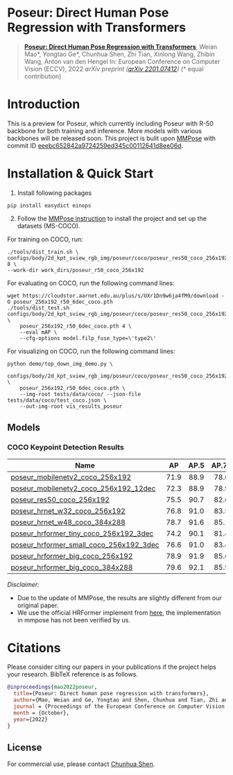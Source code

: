 # Poseur: Direct Human Pose Regression with Transformers


> [**Poseur: Direct Human Pose Regression with Transformers**](https://arxiv.org/pdf/2201.07412.pdf),
> Weian Mao\*, Yongtao Ge\*, Chunhua Shen, Zhi Tian, Xinlong Wang, Zhibin Wang, Anton van den Hengel
> In: European Conference on Computer Vision (ECCV), 2022
> *arXiv preprint ([arXiv 2201.07412](https://arxiv.org/pdf/2201.07412))*
> (\* equal contribution)

# Introduction
This is a preview for Poseur, which currently including Poseur with R-50 backbone for both training and inference. More models with various backbones will be released soon. This project is bulit upon [MMPose](https://github.com/open-mmlab/mmpose) with commit ID [eeebc652842a9724259ed345c00112641d8ee06d](https://github.com/open-mmlab/mmpose/commit/eeebc652842a9724259ed345c00112641d8ee06d).

# Installation & Quick Start
1. Install following packages
```
pip install easydict einops
```
2. Follow the [MMPose instruction](mmpose_README.md) to install the project and set up the datasets (MS-COCO).

For training on COCO, run:
```
./tools/dist_train.sh \
configs/body/2d_kpt_sview_rgb_img/poseur/coco/poseur_res50_coco_256x192.py 8 \
--work-dir work_dirs/poseur_r50_coco_256x192
```

For evaluating on COCO, run the following command lines:
```
wget https://cloudstor.aarnet.edu.au/plus/s/UXr1Dn9w6ja4fM9/download -O poseur_256x192_r50_6dec_coco.pth
./tools/dist_test.sh configs/body/2d_kpt_sview_rgb_img/poseur/coco/poseur_res50_coco_256x192.py \
    poseur_256x192_r50_6dec_coco.pth 4 \
    --eval mAP \
    --cfg-options model.filp_fuse_type=\'type2\'
```

For visualizing on COCO, run the following command lines:
```
python demo/top_down_img_demo.py \
    configs/body/2d_kpt_sview_rgb_img/poseur/coco/poseur_res50_coco_256x192.py \
    poseur_256x192_r50_6dec_coco.pth \
    --img-root tests/data/coco/ --json-file tests/data/coco/test_coco.json \
    --out-img-root vis_results_poseur
```

## Models
### COCO Keypoint Detection Results

Name | AP | AP.5| AP.75 |download
--- |:---:|:---:|:---:|:---:
[poseur_mobilenetv2_coco_256x192](configs/body/2d_kpt_sview_rgb_img/poseur/coco/poseur_mobilenetv2_coco_256x192.py)| 71.9  | 88.9 |78.6 | [model](https://cloudstor.aarnet.edu.au/plus/s/UXr1Dn9w6ja4fM9/download)
[poseur_mobilenetv2_coco_256x192_12dec](configs/body/2d_kpt_sview_rgb_img/poseur/coco/poseur_mobilenetv2_coco_256x192_12dec.py)| 72.3  | 88.9 |78.9 | [model](https://cloudstor.aarnet.edu.au/plus/s/sw0II7qSQDjJ88h/download)
[poseur_res50_coco_256x192](configs/body/2d_kpt_sview_rgb_img/poseur/coco/poseur_res50_coco_256x192.py)| 75.5  | 90.7 |82.6 | [model](https://cloudstor.aarnet.edu.au/plus/s/UXr1Dn9w6ja4fM9/download)
[poseur_hrnet_w32_coco_256x192](configs/body/2d_kpt_sview_rgb_img/poseur/coco/poseur_hrnet_w32_coco_256x192.py)| 76.8  | 91.0 |83.5 | [model](https://cloudstor.aarnet.edu.au/plus/s/xMvCnp5lb2MR7S4/download)
[poseur_hrnet_w48_coco_384x288](configs/body/2d_kpt_sview_rgb_img/poseur/coco/poseur_hrnet_w48_coco_384x288.py)| 78.7  | 91.6 |85.1 | [model](https://cloudstor.aarnet.edu.au/plus/s/IGXy98TZlJYerNc/download)
[poseur_hrformer_tiny_coco_256x192_3dec](configs/body/2d_kpt_sview_rgb_img/poseur/coco/poseur_hrformer_tiny_coco_256x192_3dec.py)| 74.2  | 90.1 |81.4 | [model](https://cloudstor.aarnet.edu.au/plus/s/CpGYghZQX3mv32i/download)
[poseur_hrformer_small_coco_256x192_3dec](configs/body/2d_kpt_sview_rgb_img/poseur/coco/poseur_hrformer_small_coco_256x192_3dec.py)| 76.6  | 91.0 |83.4 | [model](https://cloudstor.aarnet.edu.au/plus/s/rK2s3fdrpeP9k6l/download)
[poseur_hrformer_big_coco_256x192](configs/body/2d_kpt_sview_rgb_img/poseur/coco/poseur_hrformer_big_coco_256x192.py)| 78.9  | 91.9 |85.6 | [model](https://cloudstor.aarnet.edu.au/plus/s/34udjbTr9p9Aigo/download)
[poseur_hrformer_big_coco_384x288](configs/body/2d_kpt_sview_rgb_img/poseur/coco/poseur_hrformer_big_coco_384x288.py)| 79.6  | 92.1 |85.9 | [model](https://cloudstor.aarnet.edu.au/plus/s/KST3aSAlGd8PJpQ/download)


*Disclaimer:*

- Due to the update of MMPose, the results are slightly different from our original paper.
- We use the official HRFormer implement from [here](https://github.com/HRNet/HRFormer/tree/main/pose), the implementation in mmpose has not been verified by us.

# Citations
Please consider citing our papers in your publications if the project helps your research. BibTeX reference is as follows.
```BibTeX
@inproceedings{mao2022poseur,
  title={Poseur: Direct human pose regression with transformers},
  author={Mao, Weian and Ge, Yongtao and Shen, Chunhua and Tian, Zhi and Wang, Xinlong and Wang, Zhibin and Hengel, Anton van den},
  journal = {Proceedings of the European Conference on Computer Vision {(ECCV)}},
  month = {October},
  year={2022}
}
```

## License

For commercial use, please contact [Chunhua Shen](mailto:chhshen@gmail.com).